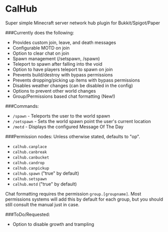 # CalHub
Super simple Minecraft server network hub plugin for Bukkit/Spigot/Paper

###Currently does the following:
+ Provides custom join, leave, and death messages
+ Configurable MOTD on join
+ Option to clear chat on join
+ Spawn management (/setspawn, /spawn)
+ Teleport to spawn after falling into the void
+ Option to have players teleport to spawn on join
+ Prevents build/destroy with bypass permissions
+ Prevents dropping/picking up items with bypass permissions
+ Disables weather changes (can be disabled in the config)
+ Options to prevent other world changes
+ Group/Permissions based chat formatting (New!)

###Commands:
+ `/spawn` - Teleports the user to the world spawn
+ `/setspawn` - Sets the world spawn point the user's current location
+ `/motd` - Displays the configured Message Of The Day

###Permission nodes:
Unless otherwise stated, defaults to "op".
+ `calhub.canplace`
+ `calhub.canbreak`
+ `calhub.canbucket`
+ `calhub.candrop`
+ `calhub.canpickup`
+ `calhub.spawn` ("true" by default)
+ `calhub.setspawn`
+ `calhub.motd` ("true" by default)

Chat formatting requires the permission `group.[groupname]`.
Most permissions systems will add this by default for each group,
but you should still consult the manual just in case.

###ToDo/Requested:
+ Option to disable growth and trampling
